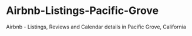 # Airbnb-Listings-Pacific-Grove
Airbnb - Listings, Reviews and Calendar details in Pacific Grove, California
